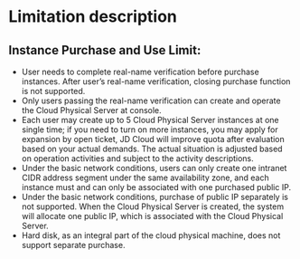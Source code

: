 # Limitation description
## Instance Purchase and Use Limit:
- User needs to complete real-name verification before purchase instances. After user’s real-name verification, closing purchase function is not supported.
- Only users passing the real-name verification can create and operate the Cloud Physical Server at console.
-	Each user may create up to 5 Cloud Physical Server instances at one single time; if you need to turn on more instances, you may apply for expansion by open ticket, JD Cloud will improve quota after evaluation based on your actual demands. The actual situation is adjusted based on operation activities and subject to the activity descriptions.
-	Under the basic network conditions, users can only create one intranet CIDR address segment under the same availability zone, and each instance must and can only be associated with one purchased public IP.
-	Under the basic network conditions, purchase of public IP separately is not supported. When the Cloud Physical Server is created, the system will allocate one public IP, which is associated with the Cloud Physical Server.
-	Hard disk, as an integral part of the cloud physical machine, does not support separate purchase.
